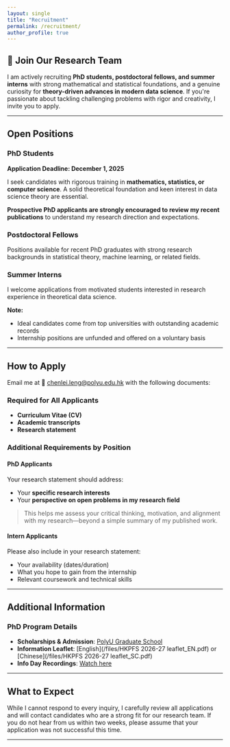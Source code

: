 ```yaml
---
layout: single
title: "Recruitment"
permalink: /recruitment/
author_profile: true
---
```


## 🚀 Join Our Research Team

I am actively recruiting **PhD students, postdoctoral fellows, and summer interns** with strong mathematical and statistical foundations, and a genuine curiosity for **theory-driven advances in modern data science**. If you're passionate about tackling challenging problems with rigor and creativity, I invite you to apply.

---

## Open Positions

### PhD Students
**Application Deadline: December 1, 2025**

I seek candidates with rigorous training in **mathematics, statistics, or computer science**. A solid theoretical foundation and keen interest in data science theory are essential.

**Prospective PhD applicants are strongly encouraged to review my recent publications** to understand my research direction and expectations.

### Postdoctoral Fellows
Positions available for recent PhD graduates with strong research backgrounds in statistical theory, machine learning, or related fields.

### Summer Interns
I welcome applications from motivated students interested in research experience in theoretical data science. 

**Note:** 
- Ideal candidates come from top universities with outstanding academic records
- Internship positions are unfunded and offered on a voluntary basis

---

## How to Apply

Email me at 📧 [chenlei.leng@polyu.edu.hk](mailto:chenlei.leng@polyu.edu.hk) with the following documents:

### Required for All Applicants
- **Curriculum Vitae (CV)**
- **Academic transcripts**
- **Research statement**

### Additional Requirements by Position

#### PhD Applicants
Your research statement should address:
- Your **specific research interests**
- Your **perspective on open problems in my research field**

> This helps me assess your critical thinking, motivation, and alignment with my research—beyond a simple summary of my published work.

#### Intern Applicants
Please also include in your research statement:
- Your availability (dates/duration)
- What you hope to gain from the internship
- Relevant coursework and technical skills

---

## Additional Information

### PhD Program Details
- **Scholarships & Admission**: [PolyU Graduate School](https://www.polyu.edu.hk/gs/)
- **Information Leaflet**: [English](/files/HKPFS 2026-27 leaflet_EN.pdf) or [Chinese](/files/HKPFS 2026-27 leaflet_SC.pdf)
- **Info Day Recordings**: [Watch here](https://www.polyu.edu.hk/gs/news-and-events/phd-info-days-2025/)

---

## What to Expect

While I cannot respond to every inquiry, I carefully review all applications and will contact candidates who are a strong fit for our research team.  If you do not hear from us within two weeks, please assume that your application was not successful this time.

---

